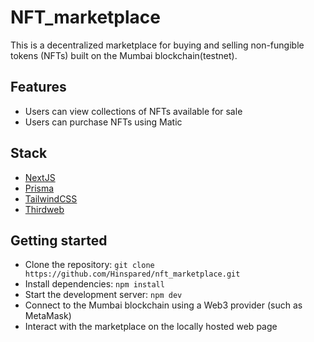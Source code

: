# NFT_marketplace

This is a decentralized marketplace for buying and selling non-fungible tokens (NFTs) built on the Mumbai blockchain(testnet).

## Features

- Users can view collections of NFTs available for sale
- Users can purchase NFTs using Matic

## Stack

- [NextJS](https://nextjs.org)
- [Prisma](https://prisma.io)
- [TailwindCSS](https://tailwindcss.com)
- [Thirdweb](https://thirdweb.com)

## Getting started

- Clone the repository: `git clone https://github.com/Hinspared/nft_marketplace.git`
- Install dependencies: `npm install`
- Start the development server: `npm dev`
- Connect to the Mumbai blockchain using a Web3 provider (such as MetaMask)
- Interact with the marketplace on the locally hosted web page
